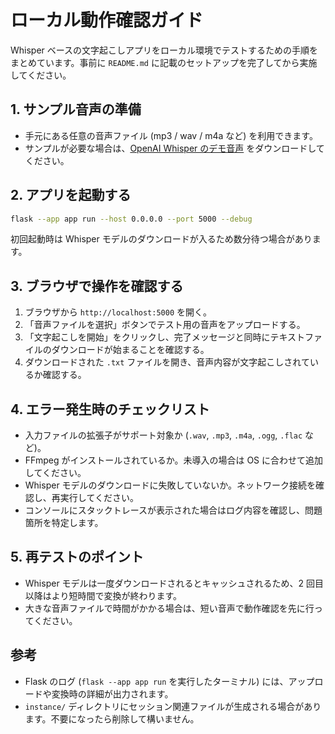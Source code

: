 # ローカル動作確認ガイド

Whisper ベースの文字起こしアプリをローカル環境でテストするための手順をまとめています。事前に `README.md` に記載のセットアップを完了してから実施してください。

## 1. サンプル音声の準備

- 手元にある任意の音声ファイル (mp3 / wav / m4a など) を利用できます。
- サンプルが必要な場合は、[OpenAI Whisper のデモ音声](https://cdn.openai.com/whisper/dictation-test.wav) をダウンロードしてください。

## 2. アプリを起動する

```bash
flask --app app run --host 0.0.0.0 --port 5000 --debug
```

初回起動時は Whisper モデルのダウンロードが入るため数分待つ場合があります。

## 3. ブラウザで操作を確認する

1. ブラウザから `http://localhost:5000` を開く。
2. 「音声ファイルを選択」ボタンでテスト用の音声をアップロードする。
3. 「文字起こしを開始」をクリックし、完了メッセージと同時にテキストファイルのダウンロードが始まることを確認する。
4. ダウンロードされた `.txt` ファイルを開き、音声内容が文字起こしされているか確認する。

## 4. エラー発生時のチェックリスト

- 入力ファイルの拡張子がサポート対象か (`.wav`, `.mp3`, `.m4a`, `.ogg`, `.flac` など)。
- FFmpeg がインストールされているか。未導入の場合は OS に合わせて追加してください。
- Whisper モデルのダウンロードに失敗していないか。ネットワーク接続を確認し、再実行してください。
- コンソールにスタックトレースが表示された場合はログ内容を確認し、問題箇所を特定します。

## 5. 再テストのポイント

- Whisper モデルは一度ダウンロードされるとキャッシュされるため、2 回目以降はより短時間で変換が終わります。
- 大きな音声ファイルで時間がかかる場合は、短い音声で動作確認を先に行ってください。

## 参考

- Flask のログ (`flask --app app run` を実行したターミナル) には、アップロードや変換時の詳細が出力されます。
- `instance/` ディレクトリにセッション関連ファイルが生成される場合があります。不要になったら削除して構いません。
